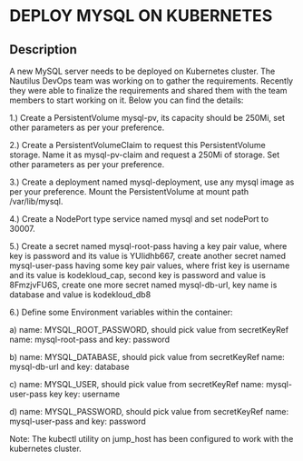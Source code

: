 # DEPLOY MYSQL ON KUBERNETES

## Description

A new MySQL server needs to be deployed on Kubernetes cluster. The Nautilus DevOps team was working on to gather the requirements. Recently they were able to finalize the requirements and shared them with the team members to start working on it. Below you can find the details:



1.) Create a PersistentVolume mysql-pv, its capacity should be 250Mi, set other parameters as per your preference.


2.) Create a PersistentVolumeClaim to request this PersistentVolume storage. Name it as mysql-pv-claim and request a 250Mi of storage. Set other parameters as per your preference.


3.) Create a deployment named mysql-deployment, use any mysql image as per your preference. Mount the PersistentVolume at mount path /var/lib/mysql.


4.) Create a NodePort type service named mysql and set nodePort to 30007.


5.) Create a secret named mysql-root-pass having a key pair value, where key is password and its value is YUIidhb667, create another secret named mysql-user-pass having some key pair values, where frist key is username and its value is kodekloud_cap, second key is password and value is 8FmzjvFU6S, create one more secret named mysql-db-url, key name is database and value is kodekloud_db8


6.) Define some Environment variables within the container:


a) name: MYSQL_ROOT_PASSWORD, should pick value from secretKeyRef name: mysql-root-pass and key: password


b) name: MYSQL_DATABASE, should pick value from secretKeyRef name: mysql-db-url and key: database


c) name: MYSQL_USER, should pick value from secretKeyRef name: mysql-user-pass key key: username


d) name: MYSQL_PASSWORD, should pick value from secretKeyRef name: mysql-user-pass and key: password


Note: The kubectl utility on jump_host has been configured to work with the kubernetes cluster.